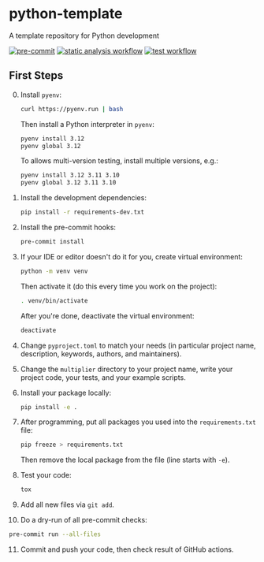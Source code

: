 # python-template
A template repository for Python development

[![pre-commit](https://img.shields.io/badge/pre--commit-enabled-brightgreen?logo=pre-commit)](https://github.com/pre-commit/pre-commit)
[![static analysis workflow](https://github.com/BioDisCo/python-template/actions/workflows/pre-commit.yaml/badge.svg)](https://github.com/BioDisCo/python-template/actions/workflows/pre-commit.yaml/)
[![test workflow](https://github.com/BioDisCo/python-template/actions/workflows/test.yaml/badge.svg)](https://github.com/BioDisCo/python-template/actions/workflows/test.yaml/)

## First Steps

0. Install `pyenv`:
   ```bash
   curl https://pyenv.run | bash
   ```
   Then install a Python interpreter in `pyenv`:
   ```bash
   pyenv install 3.12
   pyenv global 3.12
   ```
   To allows multi-version testing, install multiple versions, e.g.:
   ```bash
   pyenv install 3.12 3.11 3.10
   pyenv global 3.12 3.11 3.10
   ```

1. Install the development dependencies:
   ```bash
   pip install -r requirements-dev.txt
   ```

2. Install the pre-commit hooks:
   ```bash
   pre-commit install
   ```

3. If your IDE or editor doesn't do it for you, create virtual environment:
   ```bash
   python -m venv venv
   ```
   Then activate it (do this every time you work on the project):
   ```bash
   . venv/bin/activate
   ```
   After you're done, deactivate the virtual environment:
   ```bash
   deactivate
   ```

4. Change `pyproject.toml` to match your needs (in particular project name,
   description, keywords, authors, and maintainers).

5. Change the `multiplier` directory to your project name, write your project
   code, your tests, and your example scripts.

6. Install your package locally:
   ```bash
   pip install -e .
   ```

7. After programming, put all packages you used into the
   `requirements.txt` file:
   ```bash
   pip freeze > requirements.txt
   ```
   Then remove the local package from the file (line starts with `-e`).

8. Test your code:
   ```bash
   tox
   ```

9. Add all new files via `git add`.

10. Do a dry-run of all pre-commit checks:
   ```bash
   pre-commit run --all-files
   ```

11. Commit and push your code, then check result of GitHub actions.
